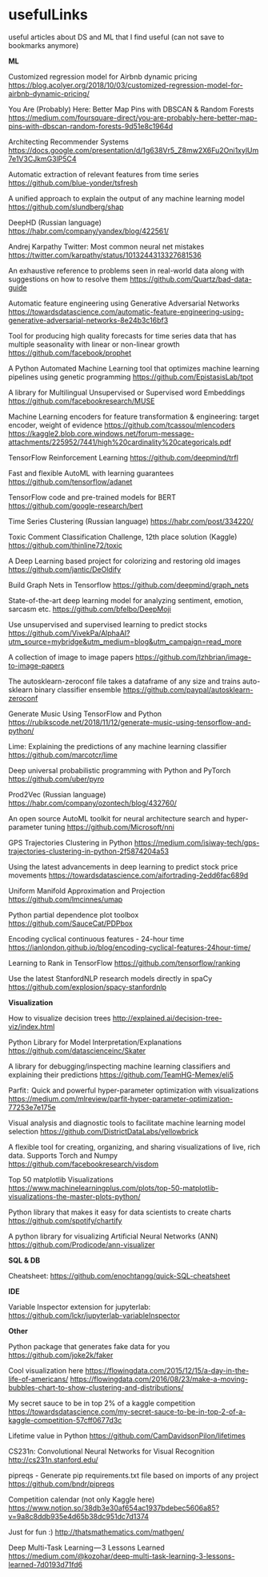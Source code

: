 # usefulLinks
useful articles about DS and ML that I find useful (can not save to bookmarks anymore)

**ML**

Customized regression model for Airbnb dynamic pricing
https://blog.acolyer.org/2018/10/03/customized-regression-model-for-airbnb-dynamic-pricing/

You Are (Probably) Here: Better Map Pins with DBSCAN & Random Forests
https://medium.com/foursquare-direct/you-are-probably-here-better-map-pins-with-dbscan-random-forests-9d51e8c1964d

Architecting Recommender Systems
https://docs.google.com/presentation/d/1g638Vr5_Z8mw2X6Fu2Oni1xylUm7e1V3CJkmG3lP5C4

Automatic extraction of relevant features from time series
https://github.com/blue-yonder/tsfresh

A unified approach to explain the output of any machine learning model
https://github.com/slundberg/shap

DeepHD (Russian language)
https://habr.com/company/yandex/blog/422561/

Andrej Karpathy Twitter: Most common neural net mistakes
https://twitter.com/karpathy/status/1013244313327681536

An exhaustive reference to problems seen in real-world data along with suggestions on how to resolve them
https://github.com/Quartz/bad-data-guide

Automatic feature engineering using Generative Adversarial Networks
https://towardsdatascience.com/automatic-feature-engineering-using-generative-adversarial-networks-8e24b3c16bf3

Tool for producing high quality forecasts for time series data that has multiple seasonality with linear or non-linear growth
https://github.com/facebook/prophet

A Python Automated Machine Learning tool that optimizes machine learning pipelines using genetic programming
https://github.com/EpistasisLab/tpot

A library for Multilingual Unsupervised or Supervised word Embeddings
https://github.com/facebookresearch/MUSE

Machine Learning encoders for feature transformation & engineering: target encoder, weight of evidence
https://github.com/tcassou/mlencoders
https://kaggle2.blob.core.windows.net/forum-message-attachments/225952/7441/high%20cardinality%20categoricals.pdf

TensorFlow Reinforcement Learning
https://github.com/deepmind/trfl

Fast and flexible AutoML with learning guarantees
https://github.com/tensorflow/adanet

TensorFlow code and pre-trained models for BERT
https://github.com/google-research/bert

Time Series Clustering (Russian language)
https://habr.com/post/334220/

Toxic Comment Classification Challenge, 12th place solution (Kaggle)
https://github.com/thinline72/toxic

A Deep Learning based project for colorizing and restoring old images
https://github.com/jantic/DeOldify

Build Graph Nets in Tensorflow
https://github.com/deepmind/graph_nets

State-of-the-art deep learning model for analyzing sentiment, emotion, sarcasm etc.
https://github.com/bfelbo/DeepMoji

Use unsupervised and supervised learning to predict stocks
https://github.com/VivekPa/AlphaAI?utm_source=mybridge&utm_medium=blog&utm_campaign=read_more

A collection of image to image papers
https://github.com/lzhbrian/image-to-image-papers

The autosklearn-zeroconf file takes a dataframe of any size and trains auto-sklearn binary classifier ensemble
https://github.com/paypal/autosklearn-zeroconf

Generate Music Using TensorFlow and Python
https://rubikscode.net/2018/11/12/generate-music-using-tensorflow-and-python/

Lime: Explaining the predictions of any machine learning classifier
https://github.com/marcotcr/lime

Deep universal probabilistic programming with Python and PyTorch
https://github.com/uber/pyro

Prod2Vec (Russian language)
https://habr.com/company/ozontech/blog/432760/

An open source AutoML toolkit for neural architecture search and hyper-parameter tuning
https://github.com/Microsoft/nni

GPS Trajectories Clustering in Python
https://medium.com/isiway-tech/gps-trajectories-clustering-in-python-2f5874204a53

Using the latest advancements in deep learning to predict stock price movements
https://towardsdatascience.com/aifortrading-2edd6fac689d

Uniform Manifold Approximation and Projection
https://github.com/lmcinnes/umap

Python partial dependence plot toolbox
https://github.com/SauceCat/PDPbox

Encoding cyclical continuous features - 24-hour time
https://ianlondon.github.io/blog/encoding-cyclical-features-24hour-time/

Learning to Rank in TensorFlow
https://github.com/tensorflow/ranking

Use the latest StanfordNLP research models directly in spaCy
https://github.com/explosion/spacy-stanfordnlp

**Visualization**

How to visualize decision trees
http://explained.ai/decision-tree-viz/index.html

Python Library for Model Interpretation/Explanations
https://github.com/datascienceinc/Skater

A library for debugging/inspecting machine learning classifiers and explaining their predictions
https://github.com/TeamHG-Memex/eli5

Parfit :  Quick and powerful hyper-parameter optimization with visualizations
https://medium.com/mlreview/parfit-hyper-parameter-optimization-77253e7e175e

Visual analysis and diagnostic tools to facilitate machine learning model selection
https://github.com/DistrictDataLabs/yellowbrick

A flexible tool for creating, organizing, and sharing visualizations of live, rich data. Supports Torch and Numpy
https://github.com/facebookresearch/visdom

Top 50 matplotlib Visualizations
https://www.machinelearningplus.com/plots/top-50-matplotlib-visualizations-the-master-plots-python/

Python library that makes it easy for data scientists to create charts
https://github.com/spotify/chartify

A python library for visualizing Artificial Neural Networks (ANN)
https://github.com/Prodicode/ann-visualizer

**SQL & DB**

Cheatsheet: https://github.com/enochtangg/quick-SQL-cheatsheet

**IDE**

Variable Inspector extension for jupyterlab: https://github.com/lckr/jupyterlab-variableInspector

**Other**

Python package that generates fake data for you
https://github.com/joke2k/faker

Cool visualization here
https://flowingdata.com/2015/12/15/a-day-in-the-life-of-americans/
https://flowingdata.com/2016/08/23/make-a-moving-bubbles-chart-to-show-clustering-and-distributions/

My secret sauce to be in top 2% of a kaggle competition
https://towardsdatascience.com/my-secret-sauce-to-be-in-top-2-of-a-kaggle-competition-57cff0677d3c

Lifetime value in Python
https://github.com/CamDavidsonPilon/lifetimes

CS231n: Convolutional Neural Networks for Visual Recognition
http://cs231n.stanford.edu/

pipreqs - Generate pip requirements.txt file based on imports of any project
https://github.com/bndr/pipreqs

Competition calendar (not only Kaggle here)
https://www.notion.so/38db3e30af654ac1937bdebec5606a85?v=9a8c8ddb935e4d65b38dc951dc7d1374

Just for fun :)
http://thatsmathematics.com/mathgen/

Deep Multi-Task Learning — 3 Lessons Learned
https://medium.com/@kozohar/deep-multi-task-learning-3-lessons-learned-7d0193d71fd6